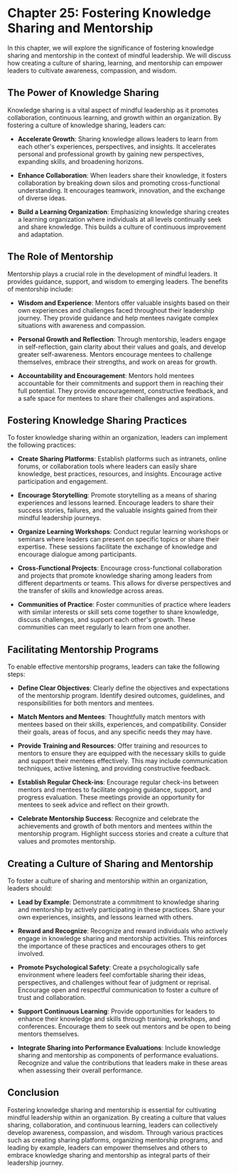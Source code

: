 Chapter 25: Fostering Knowledge Sharing and Mentorship
======================================================

In this chapter, we will explore the significance of fostering knowledge sharing and mentorship in the context of mindful leadership. We will discuss how creating a culture of sharing, learning, and mentorship can empower leaders to cultivate awareness, compassion, and wisdom.

The Power of Knowledge Sharing
------------------------------

Knowledge sharing is a vital aspect of mindful leadership as it promotes collaboration, continuous learning, and growth within an organization. By fostering a culture of knowledge sharing, leaders can:

* **Accelerate Growth**: Sharing knowledge allows leaders to learn from each other's experiences, perspectives, and insights. It accelerates personal and professional growth by gaining new perspectives, expanding skills, and broadening horizons.

* **Enhance Collaboration**: When leaders share their knowledge, it fosters collaboration by breaking down silos and promoting cross-functional understanding. It encourages teamwork, innovation, and the exchange of diverse ideas.

* **Build a Learning Organization**: Emphasizing knowledge sharing creates a learning organization where individuals at all levels continually seek and share knowledge. This builds a culture of continuous improvement and adaptation.

The Role of Mentorship
----------------------

Mentorship plays a crucial role in the development of mindful leaders. It provides guidance, support, and wisdom to emerging leaders. The benefits of mentorship include:

* **Wisdom and Experience**: Mentors offer valuable insights based on their own experiences and challenges faced throughout their leadership journey. They provide guidance and help mentees navigate complex situations with awareness and compassion.

* **Personal Growth and Reflection**: Through mentorship, leaders engage in self-reflection, gain clarity about their values and goals, and develop greater self-awareness. Mentors encourage mentees to challenge themselves, embrace their strengths, and work on areas for growth.

* **Accountability and Encouragement**: Mentors hold mentees accountable for their commitments and support them in reaching their full potential. They provide encouragement, constructive feedback, and a safe space for mentees to share their challenges and aspirations.

Fostering Knowledge Sharing Practices
-------------------------------------

To foster knowledge sharing within an organization, leaders can implement the following practices:

* **Create Sharing Platforms**: Establish platforms such as intranets, online forums, or collaboration tools where leaders can easily share knowledge, best practices, resources, and insights. Encourage active participation and engagement.

* **Encourage Storytelling**: Promote storytelling as a means of sharing experiences and lessons learned. Encourage leaders to share their success stories, failures, and the valuable insights gained from their mindful leadership journeys.

* **Organize Learning Workshops**: Conduct regular learning workshops or seminars where leaders can present on specific topics or share their expertise. These sessions facilitate the exchange of knowledge and encourage dialogue among participants.

* **Cross-Functional Projects**: Encourage cross-functional collaboration and projects that promote knowledge sharing among leaders from different departments or teams. This allows for diverse perspectives and the transfer of skills and knowledge across areas.

* **Communities of Practice**: Foster communities of practice where leaders with similar interests or skill sets come together to share knowledge, discuss challenges, and support each other's growth. These communities can meet regularly to learn from one another.

Facilitating Mentorship Programs
--------------------------------

To enable effective mentorship programs, leaders can take the following steps:

* **Define Clear Objectives**: Clearly define the objectives and expectations of the mentorship program. Identify desired outcomes, guidelines, and responsibilities for both mentors and mentees.

* **Match Mentors and Mentees**: Thoughtfully match mentors with mentees based on their skills, experiences, and compatibility. Consider their goals, areas of focus, and any specific needs they may have.

* **Provide Training and Resources**: Offer training and resources to mentors to ensure they are equipped with the necessary skills to guide and support their mentees effectively. This may include communication techniques, active listening, and providing constructive feedback.

* **Establish Regular Check-ins**: Encourage regular check-ins between mentors and mentees to facilitate ongoing guidance, support, and progress evaluation. These meetings provide an opportunity for mentees to seek advice and reflect on their growth.

* **Celebrate Mentorship Success**: Recognize and celebrate the achievements and growth of both mentors and mentees within the mentorship program. Highlight success stories and create a culture that values and promotes mentorship.

Creating a Culture of Sharing and Mentorship
--------------------------------------------

To foster a culture of sharing and mentorship within an organization, leaders should:

* **Lead by Example**: Demonstrate a commitment to knowledge sharing and mentorship by actively participating in these practices. Share your own experiences, insights, and lessons learned with others.

* **Reward and Recognize**: Recognize and reward individuals who actively engage in knowledge sharing and mentorship activities. This reinforces the importance of these practices and encourages others to get involved.

* **Promote Psychological Safety**: Create a psychologically safe environment where leaders feel comfortable sharing their ideas, perspectives, and challenges without fear of judgment or reprisal. Encourage open and respectful communication to foster a culture of trust and collaboration.

* **Support Continuous Learning**: Provide opportunities for leaders to enhance their knowledge and skills through training, workshops, and conferences. Encourage them to seek out mentors and be open to being mentors themselves.

* **Integrate Sharing into Performance Evaluations**: Include knowledge sharing and mentorship as components of performance evaluations. Recognize and value the contributions that leaders make in these areas when assessing their overall performance.

Conclusion
----------

Fostering knowledge sharing and mentorship is essential for cultivating mindful leadership within an organization. By creating a culture that values sharing, collaboration, and continuous learning, leaders can collectively develop awareness, compassion, and wisdom. Through various practices such as creating sharing platforms, organizing mentorship programs, and leading by example, leaders can empower themselves and others to embrace knowledge sharing and mentorship as integral parts of their leadership journey.
